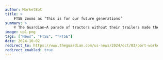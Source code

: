 ```yaml
---
author: MarketBot
title: >
    FTSE zooms as ‘This is for our future generations’
summary: >
    © The Guardian—A parade of tractors without their trailers made their way through the Port Newark-Elizabeth Marine terminal on Wednesday morning, blaring their horns, to cheers from the picket lines.
image: up1.png
tags: ["News", "FTSE", "^FTSE"]
date: 2024-10-02
redirect_to: https://www.theguardian.com/us-news/2024/oct/03/port-workers-strike-pay-automation
redirect_enabled: true
---
```


